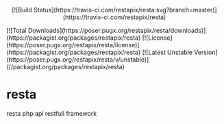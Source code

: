 <p align="center"> [![Build Status](https://travis-ci.com/restapix/resta.svg?branch=master)](https://travis-ci.com/restapix/resta)</p>
[![Total Downloads](https://poser.pugx.org/restapix/resta/downloads)](https://packagist.org/packages/restapix/resta)
[![License](https://poser.pugx.org/restapix/resta/license)](https://packagist.org/packages/restapix/resta)
[![Latest Unstable Version](https://poser.pugx.org/restapix/resta/v/unstable)](//packagist.org/packages/restapix/resta)

# resta
resta php api restfull framework
